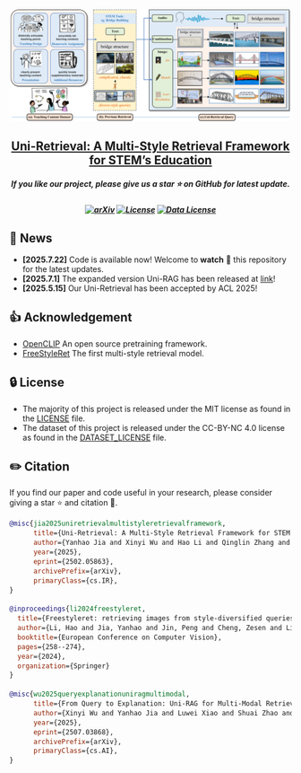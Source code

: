 
<p align="center">
    <img src="intro1.pdf" width="900" style="margin-bottom: 0.2;"/>
<p>
<h2 align="center"> <a href="">Uni-Retrieval: A Multi-Style Retrieval Framework for STEM’s Education</a></h2>
<h5 align="center"> If you like our project, please give us a star ⭐ on GitHub for latest update.  </h2>


<h5 align="center">
    
[![arXiv](https://img.shields.io/badge/Arxiv-2310.01852-b31b1b.svg?logo=arXiv)](https://arxiv.org/abs/2502.05863)
[![License](https://img.shields.io/badge/Code%20License-MIT-yellow)](https://github.com/YanhaoJia/Uni-Retrieval/blob/main/LICENSE)
[![Data License](https://img.shields.io/badge/Dataset%20license-CC--BY--NC%204.0-orange)](https://github.com/YanhaoJia/Uni-Retrieval/blob/main/DATASET_LICENSE) <br>

</h5>


## 📰 News
* **[2025.7.22]** Code is available now! Welcome to **watch** 👀 this repository for the latest updates.
* **[2025.7.1]** The expanded version Uni-RAG has been released at [link](https://arxiv.org/abs/2507.03868)!
* **[2025.5.15]** Our Uni-Retrieval has been accepted by ACL 2025!


## 👍 Acknowledgement
* [OpenCLIP](https://github.com/mlfoundations/open_clip) An open source pretraining framework.
* [FreeStyleRet](https://github.com/CuriseJia/FreeStyleRet) The first multi-style retrieval model.

## 🔒 License
* The majority of this project is released under the MIT license as found in the [LICENSE](https://github.com/YanhaoJia/Uni-Retrieval/blob/main/LICENSE) file.
* The dataset of this project is released under the CC-BY-NC 4.0 license as found in the [DATASET_LICENSE](https://github.com/YanhaoJia/Uni-Retrieval/blob/main/DATASET_LICENSE) file. 

## ✏️ Citation
If you find our paper and code useful in your research, please consider giving a star :star: and citation :pencil:.

```BibTeX
@misc{jia2025uniretrievalmultistyleretrievalframework,
      title={Uni-Retrieval: A Multi-Style Retrieval Framework for STEM's Education}, 
      author={Yanhao Jia and Xinyi Wu and Hao Li and Qinglin Zhang and Yuxiao Hu and Shuai Zhao and Wenqi Fan},
      year={2025},
      eprint={2502.05863},
      archivePrefix={arXiv},
      primaryClass={cs.IR},
}

@inproceedings{li2024freestyleret,
  title={Freestyleret: retrieving images from style-diversified queries},
  author={Li, Hao and Jia, Yanhao and Jin, Peng and Cheng, Zesen and Li, Kehan and Sui, Jialu and Liu, Chang and Yuan, Li},
  booktitle={European Conference on Computer Vision},
  pages={258--274},
  year={2024},
  organization={Springer}
}

@misc{wu2025queryexplanationuniragmultimodal,
      title={From Query to Explanation: Uni-RAG for Multi-Modal Retrieval-Augmented Learning in STEM}, 
      author={Xinyi Wu and Yanhao Jia and Luwei Xiao and Shuai Zhao and Fengkuang Chiang and Erik Cambria},
      year={2025},
      eprint={2507.03868},
      archivePrefix={arXiv},
      primaryClass={cs.AI},
}
```
